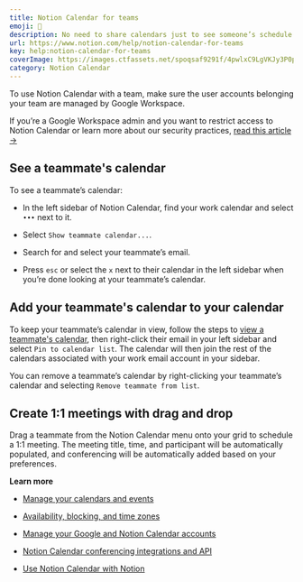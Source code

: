 ```yaml
---
title: Notion Calendar for teams
emoji: 👀
description: No need to share calendars just to see someone’s schedule. With Notion Calendar, you can instantly find time to collaborate or connect 👀
url: https://www.notion.com/help/notion-calendar-for-teams
key: help:notion-calendar-for-teams
coverImage: https://images.ctfassets.net/spoqsaf9291f/4pwlxC9LgVKJy3P0piC1eQ/16314583c879498467e650f665cd7817/notion-calendar-for-teams.png
category: Notion Calendar
---
```


To use Notion Calendar with a team, make sure the user accounts belonging your team are managed by Google Workspace.

If you’re a Google Workspace admin and you want to restrict access to Notion Calendar or learn more about our security practices, [read this article →](https://www.notion.com/help/notion-calendar-security-practices)

## See a teammate's calendar

To see a teammate’s calendar:

* In the left sidebar of Notion Calendar, find your work calendar and select `•••` next to it.

* Select `Show teammate calendar...`.

* Search for and select your teammate’s email.

* Press `esc` or select the `x` next to their calendar in the left sidebar when you’re done looking at your teammate’s calendar.

## Add your teammate's calendar to your calendar

To keep your teammate’s calendar in view, follow the steps to [view a teammate's calendar](https://www.notion.com/help/notion-calendar-for-teams#see-a-teammate's-calendar), then right-click their email in your left sidebar and select `Pin to calendar list`. The calendar will then join the rest of the calendars associated with your work email account in your sidebar.

You can remove a teammate’s calendar by right-clicking your teammate’s calendar and selecting `Remove teammate from list`.

## Create 1:1 meetings with drag and drop

Drag a teammate from the Notion Calendar menu onto your grid to schedule a 1:1 meeting. The meeting title, time, and participant will be automatically populated, and conferencing will be automatically added based on your preferences.

**Learn more**

* [Manage your calendars and events](https://www.notion.com/help/manage-your-calendars-and-events)

* [Availability, blocking, and time zones](https://www.notion.com/help/availability-blocking-and-time-zones)

* [Manage your Google and Notion Calendar accounts](https://www.notion.com/help/manage-your-google-and-notion-calendar-accounts)

* [Notion Calendar conferencing integrations and API](https://www.notion.com/help/notion-calendar-integrations)

* [Use Notion Calendar with Notion](https://www.notion.com/help/use-notion-calendar-with-notion)
